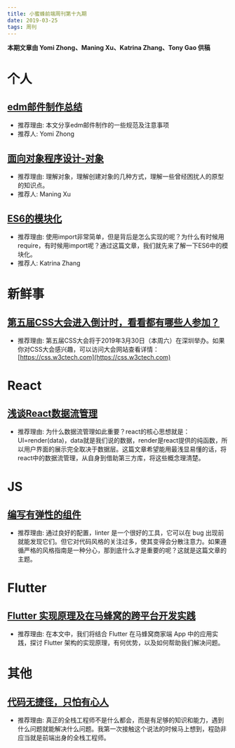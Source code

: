 ```yaml
---
title: 小蜜蜂前端周刊第十九期
date: 2019-03-25
tags: 周刊
---
```


**本期文章由 Yomi Zhong、Maning Xu、Katrina Zhang、Tony Gao 供稿**

# 个人

## [edm邮件制作总结](https://yomizhong.github.io/2019/03/20/edm%E9%82%AE%E4%BB%B6%E5%88%B6%E4%BD%9C%E6%80%BB%E7%BB%93/#more)

+ 推荐理由: 本文分享edm邮件制作的一些规范及注意事项
+ 推荐人: Yomi Zhong

## [面向对象程序设计-对象](https://www.jianshu.com/p/06f5d2e2b623)

+ 推荐理由: 理解对象，理解创建对象的几种方式，理解一些曾经困扰人的原型的知识点。
+ 推荐人: Maning Xu

## [ES6的模块化](https://juejin.im/post/5c97496bf265da61103b4f3e)

+ 推荐理由: 使用import非常简单，但是背后是怎么实现的呢？为什么有时候用require，有时候用import呢？通过这篇文章，我们就先来了解一下ES6中的模块化。
+ 推荐人: Katrina Zhang

# 新鲜事

## [第五届CSS大会进入倒计时，看看都有哪些人参加？](https://zhuanlan.zhihu.com/p/60295189)

+ 推荐理由: 第五届CSS大会将于2019年3月30日（本周六）在深圳举办。如果你对CSS大会感兴趣，可以访问大会网站查看详情：[https://css.w3ctech.com](https://css.w3ctech.com)

# React

## [浅谈React数据流管理](https://zhuanlan.zhihu.com/p/58659399)

+ 推荐理由: 为什么数据流管理如此重要？react的核心思想就是：UI=render(data)，data就是我们说的数据，render是react提供的纯函数，所以用户界面的展示完全取决于数据层。这篇文章希望能用最浅显易懂的话，将react中的数据流管理，从自身到借助第三方库，将这些概念理清楚。

# JS

## [编写有弹性的组件](https://overreacted.io/zh-hans/writing-resilient-components/)

+ 推荐理由: 通过良好的配置，linter 是一个很好的工具，它可以在 bug 出现前就能发现它们。但它对代码风格的关注过多，使其变得会分散注意力。如果遵循严格的风格指南是一种分心，那到底什么才是重要的呢？这就是这篇文章的主题。

# Flutter

## [Flutter 实现原理及在马蜂窝的跨平台开发实践](https://mp.weixin.qq.com/s/WBnj_6sOonjR9XUnB-wZPA)

+ 推荐理由: 在本文中，我们将结合 Flutter 在马蜂窝商家端 App 中的应用实践，探讨 Flutter 架构的实现原理，有何优势，以及如何帮助我们解决问题。

# 其他

## [代码无捷径，只怕有心人](https://mp.weixin.qq.com/s/3sujSSR-Antb3DJOpY8xXQ)

+ 推荐理由: 真正的全栈工程师不是什么都会，而是有足够的知识和能力，遇到什么问题就能解决什么问题。我第一次接触这个说法的时候马上想到，程劭非应当就是前端出身的全栈工程师。